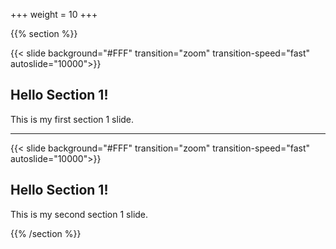 +++
weight = 10
+++

{{% section %}}

{{< slide background="#FFF" transition="zoom" transition-speed="fast" autoslide="10000">}}

## Hello Section 1!

This is my first section 1 slide.

---

{{< slide background="#FFF" transition="zoom" transition-speed="fast" autoslide="10000">}}

## Hello Section 1!

This is my second section 1 slide.


{{% /section %}}
